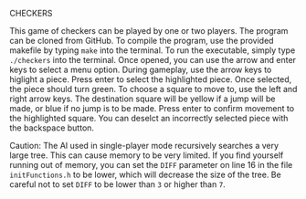 CHECKERS

This game of checkers can be played by one or two players.  The program can be cloned from GitHub.  To compile the program, use the provided makefile by typing `make` into the terminal.  To run the executable, simply type `./checkers` into the terminal.  Once opened, you can use the arrow and enter keys to select a menu option.  During gameplay, use the arrow keys to higlight a piece.  Press enter to select the highlighted piece.  Once selected, the piece should turn green.  To choose a square to move to, use the left and right arrow keys.  The destination square will be yellow if a jump will be made, or blue if no jump is to be made.  Press enter to confirm movement to the highlighted square.  You can deselct an incorrectly selected piece with the backspace button.

Caution: The AI used in single-player mode recursively searches a very large tree.  This can cause memory to be very limited.  If you find yourself running out of memory, you can set the `DIFF` parameter on line 16 in the file `initFunctions.h` to be lower, which will decrease the size of the tree.  Be careful not to set `DIFF` to be lower than `3` or higher than `7`.
